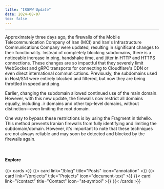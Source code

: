 ```yaml
---
title: "IRGFW Update"
date: 2024-08-07
toc: false
---
```

---

Approximately three days ago, the firewalls of the Mobile Telecommunication Company of Iran (MCI) and Iran's Infrastructure Communications Company were updated, resulting in significant changes to their functionality. Instead of completely blocking subdomains, there is a noticeable increase in ping, handshake time, and jitter in HTTP and HTTPS connections. These changes are so impactful that they severely limit WebSocket and gRPC transports for connecting to Cloudflare's CDN or even direct international communications. Previously, the subdomains used in Host/SNI were entirely blocked and filtered, but now they are being throttled in speed and ping.

Earlier, changing the subdomain allowed continued use of the main domain. However, with this new update, the firewalls now restrict all domains equally, including .ir domains and other top-level domains, without distinction—even limiting the root domain.

One way to bypass these restrictions is by using the Fragment in tlshello. This method prevents Iranian firewalls from fully identifying and limiting the subdomain/domain. However, it's important to note that these techniques are not always reliable and may soon be detected and blocked by the firewalls again.


<br>

#### Explore
{{< cards >}}
  {{< card link="/blog" title="Posts" icon="annotation" >}}
  {{< card link="/projects" title="Projects" icon="document-text" >}}
  {{< card link="/contact" title="Contact" icon="at-symbol" >}}
{{< /cards >}}